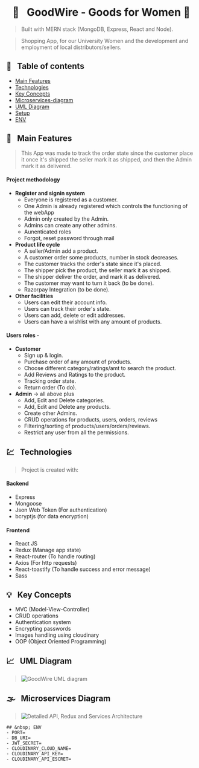 
<h1 align="center">  🛒 &nbsp; GoodWire - Goods for Women  🛒 </h1>

> Built with MERN stack (MongoDB, Express, React and Node).

> Shopping App, for our University Women and the development and employment of local distributors/sellers.

## 📜 &nbsp; Table of contents

- [Main Features](#--main-features)
- [Technologies](#--technologies)
- [Key Concepts](#--key-concepts)
- [Microservices-diagram](#--microservices-diagram)
- [UML Diagram](#--uml-diagram)
- [Setup](#--setup)
- [ENV](#-ENV)

## 🚩 &nbsp; Main Features

> This App was made to track the order state since the customer place it
> once it's shipped the seller mark it as shipped, and then the Admin mark it as delivered.

#### Project methodology

- **Register and signin system**
  - Everyone is registered as a customer.
  - One Admin is already registered which controls the functioning of the webApp
  - Admin only created by the Admin.
  - Admins can create any other admins.
  - Aunenticated roles
  - Forgot, reset password through mail
- **Product life cycle**
  - A seller/Admin add a product.
  - A customer order some products, number in stock decreases.
  - The customer tracks the order's state since it's placed. 
  - The shipper pick the product, the seller mark it as shipped.
  - The shipper deliver the order, and mark it as delivered.
  - The customer may want to turn it back (to be done).
  - Razorpay Integration (to be done).
- **Other facilities**
  - Users can edit their account info. 
  - Users can track their order's state. 
  - Users can add, delete or edit addresses. 
  - Users can have a wishlist with any amount of products. 

#### Users roles - 

- **Customer**
  - Sign up & login.
  - Purchase order of any amount of products.
  - Choose different category/ratings/amt to search the product.
  - Add Reviews and Ratings to the product.
  - Tracking order state. 
  - Return order (To do).
- **Admin** -> all above plus
  - Add, Edit and Delete categories.
  - Add, Edit and Delete any products.
  - Create other Admins.
  - CRUD operations for products, users, orders, reviews
  - Filtering/sorting of products/users/orders/reviews.
  - Restrict any user from all the permissions.

## 💹 &nbsp; Technologies

> Project is created with:
#### Backend

- Express
- Mongoose
- Json Web Token (For authentication)
- bcryptjs (for data encryption)

#### Frontend

- React JS
- Redux (Manage app state)
- React-router (To handle routing)
- Axios (For http requests)
- React-toastify (To handle success and error message)
- Sass

## 💡 &nbsp; Key Concepts

- MVC (Model-View-Controller)
- CRUD operations
- Authentication system
- Encrypting passwords
- Images handling using cloudinary
- OOP (Object Oriented Programming)

## 📈 &nbsp; UML Diagram

>![GoodWire UML diagram](https://user-images.githubusercontent.com/93027256/225909255-ec6a0284-7efc-41cc-804b-7c9113a4eb5c.png)

## 🌫 &nbsp; Microservices Diagram

>![Detailed API, Redux and Services Architecture](https://user-images.githubusercontent.com/93027256/225910377-3f8c5df7-bbf6-4148-84ce-81681990bce7.PNG)


```
## &nbsp; ENV
- PORT=
- DB_URI=
- JWT_SECRET=
- CLOUDINARY_CLOUD_NAME=
- CLOUDINARY_API_KEY=
- CLOUDINARY_API_ESCRET=





